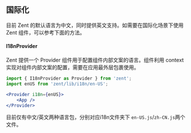 ## 国际化

目前 Zent 的默认语言为中文，同时提供英文支持。如需要在国际化场景下使用 Zent 组件，可以参考下面的方法。

#### I18nProvider

Zent 提供一个 Provider 组件用于配置组件内部文案的语言。组件利用 context 实现对组件内部文案的配置，需要在应用最外层包裹使用。

```jsx
import { I18nProvider as Provider } from 'zent';
import enUS from 'zent/lib/i18n/en-US';

<Provider i18n={enUS}>
	<App />
</Provider>
```

目前仅有中文/英文两种语言包，分别对应i18n文件夹下 `en-US.js`/`zh-CN.js`两个文件。
